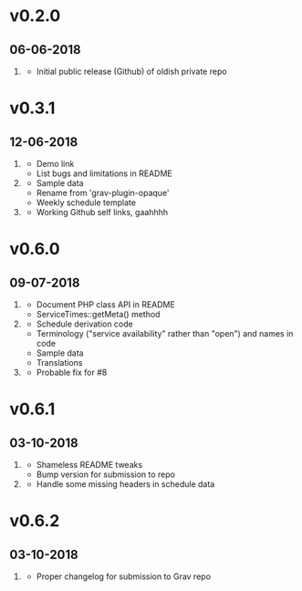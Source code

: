 # v0.2.0
##  06-06-2018

1. [](#new)
    * Initial public release (Github) of oldish private repo

# v0.3.1
## 12-06-2018

1. [](#new)
    * Demo link
    * List bugs and limitations in README
2. [](#improved)
    * Sample data
    * Rename from 'grav-plugin-opaque'
    * Weekly schedule template
3. [](#bugfix)
     * Working Github self links, gaahhhh

# v0.6.0
## 09-07-2018

1. [](#new)
    * Document PHP class API in README
    * ServiceTimes::getMeta() method
2. [](#improved)
    * Schedule derivation code
    * Terminology ("service availability" rather than "open") and names in code
    * Sample data
    * Translations
3. [](#bugfix)
     * Probable fix for #8

# v0.6.1
## 03-10-2018

1. [](#improved)
    * Shameless README tweaks
    * Bump version for submission to repo
2. [](#bugfix)
     * Handle some missing headers in schedule data

# v0.6.2
## 03-10-2018
1. [](#improved)
    * Proper changelog for submission to Grav repo
